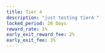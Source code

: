 ```yaml
---
title: Tier 4
description: "just testing tier4 "
locked_period: 20 Days
reward_rate: 1%
early_exit_reward_fee: 2%
early_exit_fee: 3%
---
```

